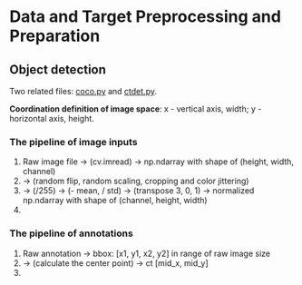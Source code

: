 # Data and Target Preprocessing and Preparation

## Object detection
Two related files: [coco.py](../src/lib/datasets/dataset/coco.py) and [ctdet.py](../src/lib/datasets/sample/ctdet.py).

**Coordination definition of image space**: x - vertical axis, width; y - horizontal axis, height.
### The pipeline of image inputs
1. Raw image file -> (cv.imread) -> np.ndarray with shape of (height, width, channel)
2. -> (random flip, random scaling, cropping and color jittering)
3. -> (/255) -> (- mean, / std) -> (transpose 3, 0, 1) -> normalized np.ndarray with shape of (channel, height, width)
4. 

### The pipeline of annotations

1. Raw annotation -> bbox: [x1, y1, x2, y2] in range of raw image size
2. -> (calculate the center point) -> ct [mid_x, mid_y]
3. 